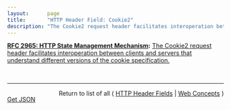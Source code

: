 ```yaml
---
layout:      page
title:       "HTTP Header Field: Cookie2"
description: "The Cookie2 request header facilitates interoperation between clients and servers that understand different versions of the cookie specification."
---
```


**[RFC 2965: HTTP State Management Mechanism](/specs/IETF/RFC/2965 "This document specifies a way to create a stateful session with Hypertext Transfer Protocol (HTTP) requests and responses. It describes three new headers, Cookie, Cookie2, and Set-Cookie2, which carry state information between participating origin servers and user agents. The method described here differs from Netscape's Cookie proposal [Netscape], but it can interoperate with HTTP/1.0 user agents that use Netscape's method."):** [The Cookie2 request header facilitates interoperation between clients and servers that understand different versions of the cookie specification.](http://tools.ietf.org/html/rfc2965#section-3.3 "Read documentation for HTTP Header Field &#34;Cookie2&#34;")

<br/>
<hr/>

<p style="float : left"><a href="Cookie2.json" title="Get JSON representing this particular Web Concept">Get JSON</a></p>
<p style="text-align: right">Return to list of all ( <a href="../http-headers">HTTP Header Fields</a> | <a href="../">Web Concepts</a> )</p>
